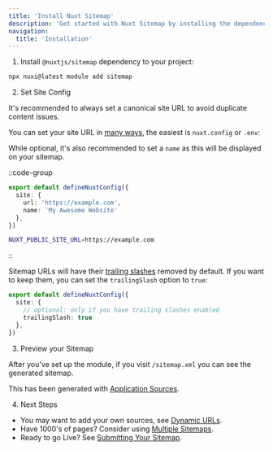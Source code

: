 ```yaml
---
title: 'Install Nuxt Sitemap'
description: 'Get started with Nuxt Sitemap by installing the dependency to your project.'
navigation:
  title: 'Installation'
---
```


1. Install `@nuxtjs/sitemap` dependency to your project:

```bash
npx nuxi@latest module add sitemap
```

2. Set Site Config

It's recommended to always set a canonical site URL to avoid duplicate content issues.

You can set your site URL in [many ways](/site-config/guides/setting-site-config), the easiest is `nuxt.config` or `.env`:

While optional, it's also recommended to set a `name` as this will be displayed on your sitemap.

::code-group

```ts [nuxt.config.ts]
export default defineNuxtConfig({
  site: {
    url: 'https://example.com',
    name: 'My Awesome Website'
  },
})
```

```bash [.env]
NUXT_PUBLIC_SITE_URL=https://example.com
```
::

Sitemap URLs will have their [trailing slashes](/nuxt-seo/guides/trailing-slashes) removed by default. If you want to keep them, you can set the `trailingSlash` option to `true`:

```ts [nuxt.config.ts]
export default defineNuxtConfig({
  site: {
    // optional: only if you have trailing slashes enabled
    trailingSlash: true
  },
})
```

3. Preview your Sitemap

After you've set up the module, if you visit `/sitemap.xml` you can see the generated sitemap.

This has been generated with [Application Sources](/sitemap/getting-started/data-sources).

4. Next Steps

- You may want to add your own sources, see [Dynamic URLs](/sitemap/guides/dynamic-urls).
- Have 1000's of pages? Consider using [Multiple Sitemaps](/sitemap/guides/multi-sitemaps).
- Ready to go Live? See [Submitting Your Sitemap](/sitemap/guides/submitting-sitemap).
